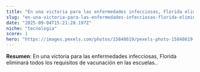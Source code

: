 ```yaml
---
title: "En una victoria para las enfermedades infecciosas, Florida eliminará todos los requisitos de vacunación en las escuelas."
slug: "en-una-victoria-para-las-enfermedades-infecciosas-florida-eliminara-todos-los-re"
date: "2025-09-04T15:21:28.197Z"
niche: "tecnologia"
score: 1
hero: "https://images.pexels.com/photos/15848619/pexels-photo-15848619.jpeg?auto=compress&cs=tinysrgb&fit=crop&h=627&w=1200&auto=compress&cs=tinysrgb&w=1024&h=576&fit=crop"
---
```


**Resumen**: En una victoria para las enfermedades infecciosas, Florida eliminará todos los requisitos de vacunación en las escuelas..
